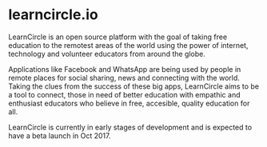 # learncircle.io
LearnCircle is an open source platform with the goal of taking free education to the remotest areas of the world using the power of internet, technology and volunteer educators from around the globe.

Applications like Facebook and WhatsApp are being used by people in remote places for social sharing, news and connecting with the world.
Taking the clues from the success of these big apps, LearnCircle aims to be a tool to connect, those in need of better education with empathic and enthusiast educators who believe in free, accesible, quality education for all.

LearnCircle is currently in early stages of development and is expected to have a beta launch in Oct 2017.